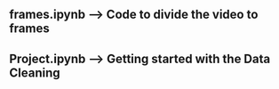 ## frames.ipynb --> Code to divide the video to frames

## Project.ipynb --> Getting started with the Data Cleaning
